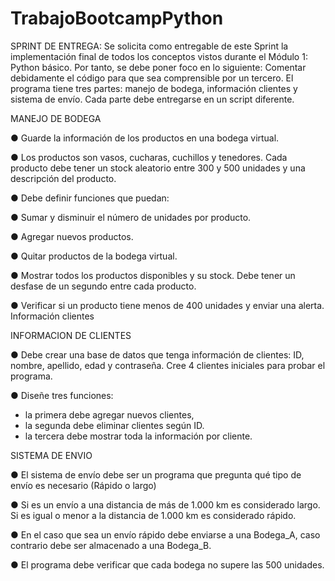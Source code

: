 # TrabajoBootcampPython

SPRINT DE ENTREGA:
Se solicita como entregable de este Sprint la implementación final de todos los conceptos vistos durante
el Módulo 1: Python básico. Por tanto, se debe poner foco en lo siguiente:
Comentar debidamente el código para que sea comprensible por un tercero.
El programa tiene tres partes: manejo de bodega, información clientes y sistema de envío.
Cada parte debe entregarse en un script diferente.

MANEJO DE BODEGA

● Guarde la información de los productos en una bodega virtual.

● Los productos son vasos, cucharas, cuchillos y tenedores. Cada producto debe tener un stock
aleatorio entre 300 y 500 unidades y una descripción del producto.

● Debe definir funciones que puedan:

● Sumar y disminuir el número de unidades por producto.

● Agregar nuevos productos.

● Quitar productos de la bodega virtual.

● Mostrar todos los productos disponibles y su stock. Debe tener un desfase de un segundo entre
cada producto.

● Verificar si un producto tiene menos de 400 unidades y enviar una alerta.
Información clientes

INFORMACION DE CLIENTES

● Debe crear una base de datos que tenga información de clientes: ID, nombre, apellido, edad y
contraseña. Cree 4 clientes iniciales para probar el programa.

● Diseñe tres funciones:
- la primera debe agregar nuevos clientes,
- la segunda debe eliminar clientes según ID.
- la tercera debe mostrar toda la información por cliente.


SISTEMA DE ENVIO

● El sistema de envío debe ser un programa que pregunta qué tipo de envío es necesario (Rápido
o largo)

● Si es un envío a una distancia de más de 1.000 km es considerado largo. Si es igual o menor a la
distancia de 1.000 km es considerado rápido.

● En el caso que sea un envío rápido debe enviarse a una Bodega_A, caso contrario debe ser
almacenado a una Bodega_B.

● El programa debe verificar que cada bodega no supere las 500 unidades.